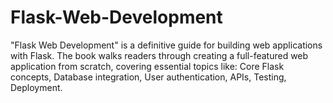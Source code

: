 # Flask-Web-Development
"Flask Web Development" is a definitive guide for building web applications with Flask. The book walks readers through creating a full-featured web application from scratch, covering essential topics like:  Core Flask concepts, Database integration, User authentication,  APIs, Testing,  Deployment.
